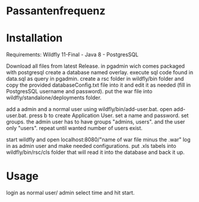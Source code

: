 # Passantenfrequenz

# Installation

Requirements:
Wildfly 11-Final -
Java 8 -
PostgresSQL

Download all files from latest Release.
in pgadmin wich comes packaged with postgresql create a database named overlay.
execute sql code found in data.sql as query in pgadmin.
create a rsc folder in wildfly/bin folder and copy the provided databaseConfig.txt file into it and edit it as needed (fill in PostgresSQL username and password).
put the war file into wildfly/standalone/deployments folder.

add a admin and a normal user using wildfly/bin/add-user.bat.
open add-user.bat.
press b to create Application User.
set a name and password.
set groups.
the admin user has to have groups "admins, users".
and the user only "users".
repeat until wanted number of users exist.

start wildfly and open localhost:8080/"name of war file minus the .war" log in as admin user and make needed configurations.
put .xls tabels into wildfly/bin/rsc/cls folder that will read it into the database and back it up.

# Usage 
login as normal user/ admin select time and hit start.

